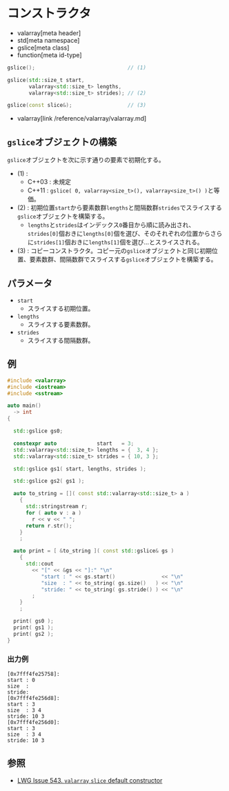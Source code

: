 # コンストラクタ
* valarray[meta header]
* std[meta namespace]
* gslice[meta class]
* function[meta id-type]

```cpp
gslice();                              // (1)

gslice(std::size_t start,
       valarray<std::size_t> lengths,
       valarray<std::size_t> strides); // (2)

gslice(const slice&);                  // (3)
```
* valarray[link /reference/valarray/valarray.md]

## `gslice`オブジェクトの構築

`gslice`オブジェクトを次に示す通りの要素で初期化する。

- (1) :
    - C++03 : 未規定
    - C++11 : `gslice( 0, valarray<size_t>(), valarray<size_t>() )`と等価。
- (2) : 初期位置`start`から要素数群`lengths`と間隔数群`strides`でスライスする`gslice`オブジェクトを構築する。
    - `lengths`と`strides`はインデックス`0`番目から順に読み出され、`strides[0]`個おきに`lengths[0]`個を選び、そのそれぞれの位置からさらに`strides[1]`個おきに`lengths[1]`個を選び…とスライスされる。
- (3) : コピーコンストラクタ。コピー元の`gslice`オブジェクトと同じ初期位置、要素数群、間隔数群でスライスする`gslice`オブジェクトを構築する。


## パラメータ
- `start`
    - スライスする初期位置。
- `lengths`
    - スライスする要素数群。
- `strides`
    - スライスする間隔数群。


## 例
```cpp example
#include <valarray>
#include <iostream>
#include <sstream>

auto main()
  -> int
{

  std::gslice gs0;

  constexpr auto             start   = 3;
  std::valarray<std::size_t> lengths = {  3, 4 };
  std::valarray<std::size_t> strides = { 10, 3 };

  std::gslice gs1( start, lengths, strides );

  std::gslice gs2( gs1 );

  auto to_string = []( const std::valarray<std::size_t> a )
    {
      std::stringstream r;
      for ( auto v : a )
        r << v << " ";
      return r.str();
    }
    ;

  auto print = [ &to_string ]( const std::gslice& gs )
    {
      std::cout
        << "[" << &gs << "]:" "\n"
           "start : " << gs.start()               << "\n"
           "size  : " << to_string( gs.size()   ) << "\n"
           "stride: " << to_string( gs.stride() ) << "\n"
        ;
    }
    ;

  print( gs0 );
  print( gs1 );
  print( gs2 );
}
```

### 出力例
```
[0x7fff4fe25758]:
start : 0
size  : 
stride: 
[0x7fff4fe256d8]:
start : 3
size  : 3 4 
stride: 10 3 
[0x7fff4fe256d0]:
start : 3
size  : 3 4 
stride: 10 3 
```


## 参照
- [LWG Issue 543. `valarray` `slice` default constructor](http://www.open-std.org/jtc1/sc22/wg21/docs/lwg-defects.html#543)
